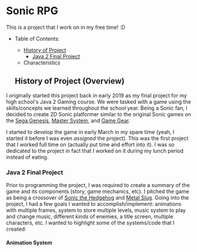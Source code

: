 # Sonic RPG
This is a project that I work on in my free time! :D

- Table of Contents:
    - [History of Project](#history-of-project-overview)
        - [Java 2 Final Project](#java-2-final-project)
    - Characteristics
  
  ## History of Project (Overview)
I originally started this project back in early 2019 as my final project for my high school's Java 2 Gaming course. We were tasked with a game using the skills/concepts we learned throughout the school year. Being a Sonic fan, I decided to create 2D Sonic platformer similar to the original Sonic games on the [Sega Genesis](https://sonic.fandom.com/wiki/Category:Sega_Mega_Drive_games), [Master System](https://sonic.fandom.com/wiki/Category:Sega_Master_System_games), and [Game Gear](https://sonic.fandom.com/wiki/Category:Game_Gear_games). 

I started to develop the game in early March in my spare time (yeah, I started it before I was even *assigned* the project). 
This was the first project that I worked full time on (actually put time and effort into it). I was so dedicated to the project in fact that I worked on it during my lunch period instead of eating.

### Java 2 Final Project
Prior to programming the project, I was required to create a summary of the game and its components (story, game mechanics, etc). I pitched the game as being a crossover of [Sonic the Hedgehog](https://en.wikipedia.org/wiki/Sonic_the_Hedgehog) and [Metal Slug](https://en.wikipedia.org/wiki/Metal_Slug). Going into the project, I had a few goals I wanted to accomplish/implement: animations with multiple frames, system to store multiple levels, music system to play and change music, different kinds of enemies, a title screen, multiple characters, etc. I wanted to highlight some of the systems/code that I created:
#### Animation System


